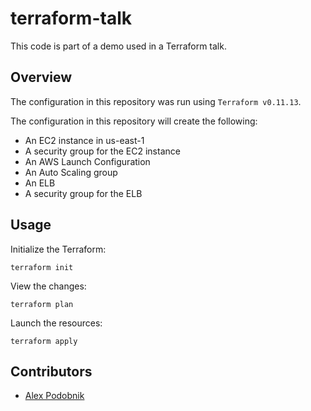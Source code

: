# terraform-talk

This code is part of a demo used in a Terraform talk.

## Overview

The configuration in this repository was run using `Terraform v0.11.13`.

The configuration in this repository will create the following:

* An EC2 instance in us-east-1
* A security group for the EC2 instance
* An AWS Launch Configuration
* An Auto Scaling group
* An ELB
* A security group for the ELB

## Usage

Initialize the Terraform:

```
terraform init
```

View the changes:

```
terraform plan
```

Launch the resources:

```
terraform apply
```

## Contributors

* [Alex Podobnik](https://github.com/alexandarp)
